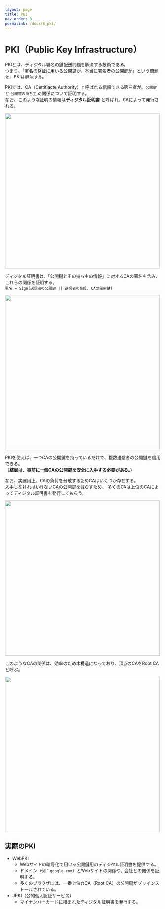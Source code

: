 ```yaml
---
layout: page
title: PKI
nav_order: 8
permalink: /docs/8_pki/
---
```


# PKI（Public Key Infrastructure）

PKIとは、ディジタル署名の鍵配送問題を解決する技術である。  
  つまり、「署名の検証に用いる公開鍵が、本当に署名者の公開鍵か」という問題を、PKIは解決する。

PKIでは、CA（Certifiacte Authority）と呼ばれる信頼できる第三者が、`公開鍵` と `公開鍵の持ち主` の関係について証明する。  
  なお、このような証明の情報は**ディジタル証明書** と呼ばれ、CAによって発行される。  

<img src="../../img/ca1.png" height="500px" />

ディジタル証明書は、「公開鍵とその持ち主の情報」に対するCAの署名を含み、これらの関係を証明する。  
`署名 = Sign(送信者の公開鍵 || 送信者の情報, CAの秘密鍵)`

<img src="../../img/ca2.png" height="500px" />


PKIを使えば、一つCAの公開鍵を持っているだけで、複数送信者の公開鍵を信用できる。  
  （**結局は、事前に一個CAの公開鍵を安全に入手する必要がある。**）

なお、実運用上、CAの負荷を分散するためCAはいくつか存在する。  
入手しなければいけないCAの公開鍵を減らすため、
多くのCAは上位のCAによってディジタル証明書を発行してもらう。

<img src="../../img/ca's_ca.png" height="500px" />

このようなCAの関係は、効率のため木構造になっており、頂点のCAをRoot CAと呼ぶ。

<img src="../../img/ca3.png" height="500px" />

## 実際のPKI

- WebPKI
  - Webサイトの暗号化で用いる公開鍵用のディジタル証明書を提供する。
  - ドメイン（例：`google.com`）とWebサイトの関係や、会社との関係を証明する。
  - 多くのブラウザには、一番上位のCA（Root CA）の公開鍵がプリインストールされている。
- JPKI（公的個人認証サービス）
  - マイナンバーカードに積まれたディジタル証明書を発行する。
